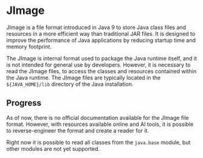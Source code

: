 # JImage

JImage is a file format introduced in Java 9 to store Java class files and resources in a more efficient way than
traditional JAR files. It is designed to improve the performance of Java applications by reducing startup time and
memory footprint.

The JImage is internal format used to package the Java runtime itself, and it is not intended for general use by
developers. However, it is necessary to read the JImage files, to access the classes and resources contained within the
Java runtime. The JImage files are typically located in the `${JAVA_HOME}/lib` directory of the Java installation.

## Progress

As of now, there is no official documentation available for the JImage file format. However, with resources available
online and AI tools, it is possible to reverse-engineer the format and create a reader for it.

Right now it is possible to read all classes from the `java.base` module, but other modules are not yet supported.
